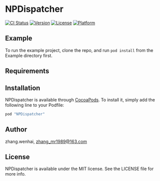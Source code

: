# NPDispatcher

[![CI Status](http://img.shields.io/travis/zhang.wenhai/NPDispatcher.svg?style=flat)](https://travis-ci.org/zhang.wenhai/NPDispatcher)
[![Version](https://img.shields.io/cocoapods/v/NPDispatcher.svg?style=flat)](http://cocoapods.org/pods/NPDispatcher)
[![License](https://img.shields.io/cocoapods/l/NPDispatcher.svg?style=flat)](http://cocoapods.org/pods/NPDispatcher)
[![Platform](https://img.shields.io/cocoapods/p/NPDispatcher.svg?style=flat)](http://cocoapods.org/pods/NPDispatcher)

## Example

To run the example project, clone the repo, and run `pod install` from the Example directory first.

## Requirements

## Installation

NPDispatcher is available through [CocoaPods](http://cocoapods.org). To install
it, simply add the following line to your Podfile:

```ruby
pod "NPDispatcher"
```

## Author

zhang.wenhai, zhang_mr1989@163.com

## License

NPDispatcher is available under the MIT license. See the LICENSE file for more info.
